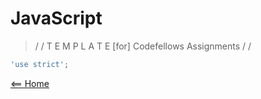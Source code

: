 # JavaScript 

> / /  T E M P L A T E  [for]  Codefellows Assignments / /

````javascript
'use strict';
````

[<== Home](README.md)

